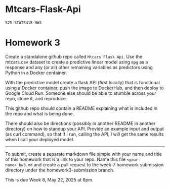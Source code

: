 # Mtcars-Flask-Api
`S25-STATS418-HW3`
# Homework 3

Create a standalone github repo called `Mtcars Flask Api`. Use the mtcars.csv dataset to create a predictive linear model using `mpg` as a response and any (or all) other remaining variables as predictors using Python in a Docker container. 

With the predictive model create a flask API (first locally) that is functional using a Docker container, push the image to DockerHub, and then deploy to Google Cloud Run. Someone else should be able to stumble across your repo, clone it, and reproduce.

This github repo should contain a README explaining what is included in the repo and what is being done.

There should also be directions (possibly in another README in another directory) on how to standup your API. Provide an example input and output (as curl command), so that if I run, calling the API, I will get the same results when I call your deployed model. 

------

To submit, create a separate markdown file simple with your name and title of this homework that is a link to your repo. Name this file `<your-name>_hw3.md` and create a pull request to the week-7 homework submission directory under the homework3-submission branch. 

This is due Week 8, May 22, 2025 at 6pm. 

